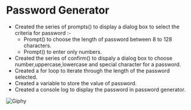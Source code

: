 # Password Generator

 
* Created the series of prompts() to display a dialog box to select the criteria for password :-
    * Prompt() to choose the length of password between 8 to 128 characters.
    * Prompt() to enter only numbers. 
* Created the series of confirm() to dispaly a dialog box to choose number,uppercase,lowercase and special
  character for a password. 
* Created a for loop to iterate through the length of the password selected.
* Created a variable to store the value of password.
* Created a console log to display the password in password generator.

![Giphy ](asset/demo.gif)


  